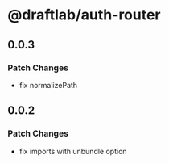 # @draftlab/auth-router

## 0.0.3

### Patch Changes

- fix normalizePath

## 0.0.2

### Patch Changes

- fix imports with unbundle option
